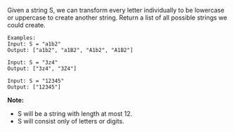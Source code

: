 Given a string S, we can transform every letter individually to be lowercase or uppercase to create another string.  Return a list of all possible strings we could create.
```
Examples:
Input: S = "a1b2"
Output: ["a1b2", "a1B2", "A1b2", "A1B2"]

Input: S = "3z4"
Output: ["3z4", "3Z4"]

Input: S = "12345"
Output: ["12345"]
```
**Note:**

* S will be a string with length at most 12.
* S will consist only of letters or digits.
